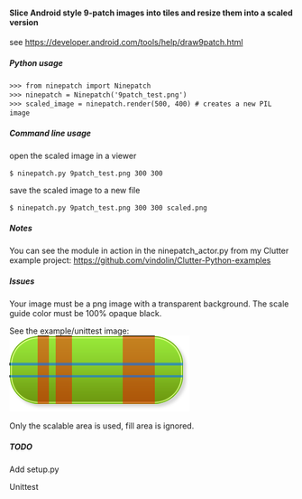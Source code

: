 #### Slice Android style 9-patch images into tiles and resize them into a scaled version

see https://developer.android.com/tools/help/draw9patch.html

##### Python usage

    >>> from ninepatch import Ninepatch
    >>> ninepatch = Ninepatch('9patch_test.png')
    >>> scaled_image = ninepatch.render(500, 400) # creates a new PIL image

##### Command line usage

open the scaled image in a viewer

    $ ninepatch.py 9patch_test.png 300 300

save the scaled image to a new file

    $ ninepatch.py 9patch_test.png 300 300 scaled.png

##### Notes

You can see the module in action in the ninepatch_actor.py from my Clutter example project: https://github.com/vindolin/Clutter-Python-examples

##### Issues

Your image must be a png image with a transparent background.
The scale guide color must be 100% opaque black.

See the example/unittest image:
![alt text](https://raw.githubusercontent.com/vindolin/Clutter-Python-examples/master/ninepatch/9patch_test.png "Example image")

Only the scalable area is used, fill area is ignored.

##### TODO

Add setup.py

Unittest

